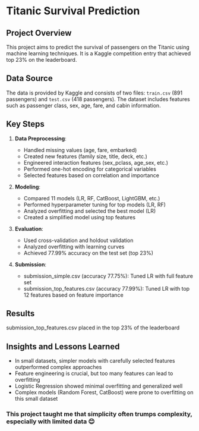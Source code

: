 
# Titanic Survival Prediction

## Project Overview
This project aims to predict the survival of passengers on the Titanic using machine learning techniques. It is a Kaggle competition entry that achieved top 23% on the leaderboard.

## Data Source
The data is provided by Kaggle and consists of two files: `train.csv` (891 passengers) and `test.csv` (418 passengers). The dataset includes features such as passenger class, sex, age, fare, and cabin information.

## Key Steps
1. **Data Preprocessing**: 
   - Handled missing values (age, fare, embarked)
   - Created new features (family size, title, deck, etc.)
   - Engineered interaction features (sex_pclass, age_sex, etc.)
   - Performed one-hot encoding for categorical variables
   - Selected features based on correlation and importance

2. **Modeling**:
   - Compared 11 models (LR, RF, CatBoost, LightGBM, etc.)
   - Performed hyperparameter tuning for top models (LR, RF)
   - Analyzed overfitting and selected the best model (LR)
   - Created a simplified model using top features

3. **Evaluation**:
   - Used cross-validation and holdout validation
   - Analyzed overfitting with learning curves
   - Achieved 77.99% accuracy on the test set (top 23%)

4. **Submission**:
   - submission_simple.csv (accuracy 77.75%): Tuned LR with full feature set
   - submission_top_features.csv (accuracy 77.99%): Tuned LR with top 12 features based on feature importance

## Results
submission_top_features.csv placed in the top 23% of the leaderboard

## Insights and Lessons Learned
- In small datasets, simpler models with carefully selected features outperformed complex approaches
- Feature engineering is crucial, but too many features can lead to overfitting
- Logistic Regression showed minimal overfitting and generalized well
- Complex models (Random Forest, CatBoost) were prone to overfitting on this small dataset

### This project taught me that simplicity often trumps complexity, especially with limited data 😊